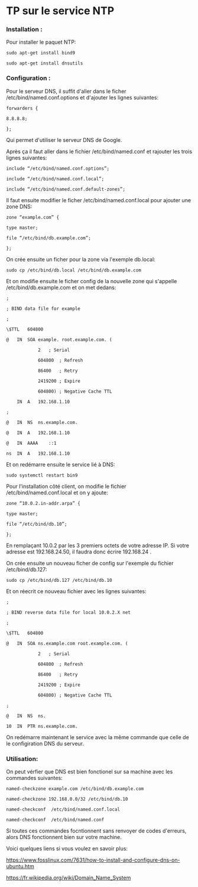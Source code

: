 # TP sur le service NTP

### Installation :

Pour installer le paquet NTP:



	sudo apt-get install bind9

	sudo apt-get install dnsutils



### Configuration :

Pour le serveur DNS, il suffit d'aller dans le ficher /etc/bind/named.conf.options et d'ajouter les lignes suivantes:



	forwarders {

	8.8.8.8;

	};



Qui permet d'utiliser le serveur DNS de Google.

Après ça il faut aller dans le fichier /etc/bind/named.conf et rajouter les trois lignes suivantes:



	include “/etc/bind/named.conf.options”;

	include “/etc/bind/named.conf.local”;

	include “/etc/bind/named.conf.default-zones”;



Il faut ensuite modifier le ficher /etc/bind/named.conf.local pour ajouter une zone DNS:



	zone “example.com” {

	type master;

	file “/etc/bind/db.example.com”;

	};



On crée ensuite un ficher pour la zone via l'exemple db.local:



	sudo cp /etc/bind/db.local /etc/bind/db.example.com



Et on modifie ensuite le ficher config de la nouvelle zone qui s'appelle /etc/bind/db.example.com et on met dedans:


	;

	; BIND data file for example

	;

	\$TTL	604800

	@	IN	SOA	example. root.example.com. (

				2	; Serial

				604800	; Refresh

				86400	; Retry

				2419200	; Expire

				604800)	; Negative Cache TTL

		IN	A	192.168.1.10

	;

	@	IN	NS	ns.example.com.

	@	IN	A	192.168.1.10

	@	IN	AAAA	::1

	ns	IN	A	192.168.1.10



Et on redémarre ensuite le service lié à DNS:



	sudo systemctl restart bin9



Pour l'installation côté client, on modifie le fichier /etc/bind/named.conf.local et on y ajoute:



	zone “10.0.2.in-addr.arpa” {

	type master;

	file “/etc/bind/db.10”;

	};



En remplaçant 10.0.2 par les 3 premiers octets de votre adresse IP. Si votre adresse est 192.168.24.50, il faudra donc écrire 192.168.24 .

On crée ensuite un nouveau ficher de config sur l'exemple du fichier /etc/bind/db.127:



	sudo cp /etc/bind/db.127 /etc/bind/db.10



Et on réecrit ce nouveau fichier avec les lignes suivantes:



	;

	; BIND reverse data file for local 10.0.2.X net

	;

	\$TTL	604800

	@	IN	SOA	ns.example.com root.example.com. (

				2	; Serial

				604800	; Refresh

				86400	; Retry

				2419200	; Expire

				604800)	; Negative Cache TTL

	;

	@	IN	NS	ns.

	10	IN	PTR	ns.example.com.



On redémarre maintenant le service avec la même commande que celle de le configiration DNS du serveur.

### Utilisation:

On peut vérfier que DNS est bien fonctionel sur sa machine avec les commandes suivantes:



	named-checkzone example.com /etc/bind/db.example.com 

	named-checkzone 192.168.0.0/32 /etc/bind/db.10 

	named-checkconf  /etc/bind/named.conf.local 

	named-checkconf  /etc/bind/named.conf



Si toutes ces commandes focntionnent sans renvoyer de codes d'erreurs, alors DNS fonctionnent bien sur votre machine.

Voici quelques liens si vous voulez en savoir plus:

https://www.fosslinux.com/7631/how-to-install-and-configure-dns-on-ubuntu.htm

https://fr.wikipedia.org/wiki/Domain_Name_System
